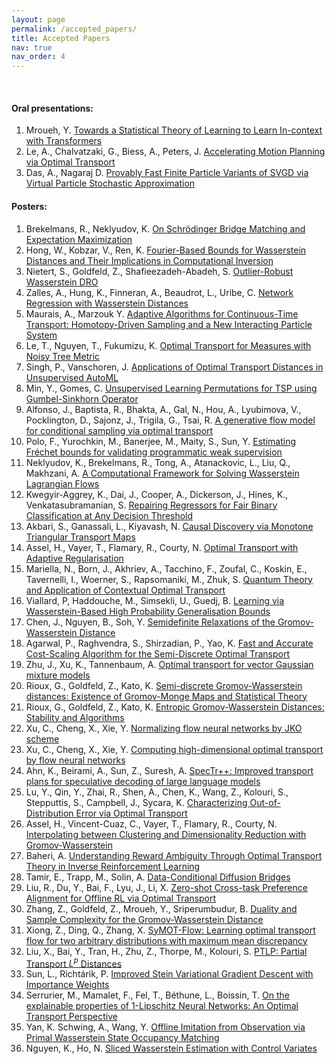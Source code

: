 ```yaml
---
layout: page
permalink: /accepted_papers/
title: Accepted Papers
nav: true
nav_order: 4
---
```


<br>

#### Oral presentations:
1. Mroueh, Y. <a href="https://openreview.net/forum?id=ZbioTIO6y6">Towards a Statistical Theory of Learning to Learn In-context with Transformers</a>
2. Le, A., Chalvatzaki, G., Biess, A., Peters, J. <a href="https://openreview.net/forum?id=eUZZHoTknJ">Accelerating Motion Planning via Optimal Transport</a>
3. Das, A., Nagaraj D. <a href="https://openreview.net/forum?id=237y5Bc0p8">Provably Fast Finite Particle Variants of SVGD via Virtual Particle Stochastic Approximation</a>

#### Posters:
1. Brekelmans, R., Neklyudov, K. <a href="https://openreview.net/forum?id=Bd4DTPzOGO">On Schrödinger Bridge Matching and Expectation Maximization</a>
2. Hong, W., Kobzar, V., Ren, K. <a href="https://openreview.net/forum?id=1Yi0XQviNO">Fourier-Based Bounds for Wasserstein Distances and Their Implications in Computational Inversion</a>
3. Nietert, S., Goldfeld, Z., Shafieezadeh-Abadeh, S. <a href="https://openreview.net/forum?id=aJbyq2lmQc">Outlier-Robust Wasserstein DRO</a>
4. Zalles, A., Hung, K., Finneran, A., Beaudrot, L., Uribe, C. <a href="https://openreview.net/forum?id=yLps2oiTu7">Network Regression with Wasserstein Distances</a>
5. Maurais, A., Marzouk Y. <a href="https://openreview.net/forum?id=9P02CcVkGU">Adaptive Algorithms for Continuous-Time Transport: Homotopy-Driven Sampling and a New Interacting Particle System</a>
6. Le, T., Nguyen, T., Fukumizu, K. <a href="https://openreview.net/forum?id=Puw2kj7Wc7">Optimal Transport for Measures with Noisy Tree Metric</a>
7. Singh, P., Vanschoren, J. <a href="https://openreview.net/forum?id=OyDMxFt35U">Applications of Optimal Transport Distances in Unsupervised AutoML</a>
8. Min, Y., Gomes, C. <a href="https://openreview.net/forum?id=9xW9OgdJfs">Unsupervised Learning Permutations for TSP using Gumbel-Sinkhorn Operator</a>
9. Alfonso, J., Baptista, R., Bhakta, A., Gal, N., Hou, A., Lyubimova, V., Pocklington, D., Sajonz, J., Trigila, G., Tsai, R. <a href="https://openreview.net/forum?id=LXGhneskDs">A generative flow model for conditional sampling via optimal transport</a>
10. Polo, F., Yurochkin, M., Banerjee, M., Maity, S., Sun, Y. <a href="https://openreview.net/forum?id=YI873MmwQJ">Estimating Fréchet bounds for validating programmatic weak supervision</a>
11. Neklyudov, K., Brekelmans, R., Tong, A., Atanackovic, L., Liu, Q., Makhzani, A. <a href="https://openreview.net/forum?id=5NGwDptjPx">A Computational Framework for Solving Wasserstein Lagrangian Flows</a>
12. Kwegyir-Aggrey, K., Dai, J., Cooper, A., Dickerson, J., Hines, K., Venkatasubramanian, S. <a href="https://openreview.net/forum?id=PkoKaLNvGW">Repairing Regressors for Fair Binary Classification at Any Decision Threshold</a>
13. Akbari, S., Ganassali, L., Kiyavash, N. <a href="https://openreview.net/forum?id=PMGGrKTIii">Causal Discovery via Monotone Triangular Transport Maps</a>
14. Assel, H., Vayer, T., Flamary, R., Courty, N. <a href="https://openreview.net/forum?id=Kwrz4fYD2E">Optimal Transport with Adaptive Regularisation</a>
15. Mariella, N., Born, J., Akhriev, A., Tacchino, F., Zoufal, C., Koskin, E., Tavernelli, I., Woerner, S., Rapsomaniki, M., Zhuk, S. <a href="https://openreview.net/forum?id=DW3a9czPGx">Quantum Theory and Application of Contextual Optimal Transport</a>
16. Viallard, P, Haddouche, M., Simsekli, U., Guedj, B. <a href="https://openreview.net/forum?id=xRnM2khkx0">Learning via Wasserstein-Based High Probability Generalisation Bounds</a>
17. Chen, J., Nguyen, B., Soh, Y. <a href="https://openreview.net/forum?id=XWKy9bjNOA">Semidefinite Relaxations of the Gromov-Wasserstein Distance</a>
18. Agarwal, P., Raghvendra, S., Shirzadian, P., Yao, K. <a href="https://openreview.net/forum?id=6Muz6c1wBc">Fast and Accurate Cost-Scaling Algorithm for the Semi-Discrete Optimal Transport</a>
19. Zhu, J., Xu, K., Tannenbaum, A. <a href="https://openreview.net/forum?id=AusgpiFekp">Optimal transport for vector Gaussian mixture models</a>
20. Rioux, G., Goldfeld, Z., Kato, K. <a href="https://openreview.net/forum?id=mCNl1EMAfH">Semi-discrete Gromov-Wasserstein distances: Existence of Gromov-Monge Maps and Statistical Theory</a>
21. Rioux, G., Goldfeld, Z., Kato, K. <a href="https://openreview.net/forum?id=rW8um73AQj">Entropic Gromov-Wasserstein Distances: Stability and Algorithms</a>
22. Xu, C., Cheng, X., Xie, Y. <a href="https://openreview.net/forum?id=WWk68S38Cn">Normalizing flow neural networks by JKO scheme</a>
23. Xu, C., Cheng, X., Xie, Y.  <a href="https://openreview.net/forum?id=ReUeclFikK">Computing high-dimensional optimal transport by flow neural networks</a>
24. Ahn, K., Beirami, A., Sun, Z., Suresh, A. <a href="https://openreview.net/forum?id=o8ZGNn9LpN">SpecTr++: Improved transport plans for speculative decoding of large language models</a>
25. Lu, Y., Qin, Y., Zhai, R., Shen, A., Chen, K., Wang, Z., Kolouri, S., Stepputtis, S., Campbell, J., Sycara, K. <a href="https://openreview.net/forum?id=MJ1qZBwHHI">Characterizing Out-of-Distribution Error via Optimal Transport</a>
26. Assel, H., Vincent-Cuaz, C., Vayer, T., Flamary, R., Courty, N. <a href="https://openreview.net/forum?id=CmgB5fGWbN">Interpolating between Clustering and Dimensionality Reduction with Gromov-Wasserstein</a>
27. Baheri, A. <a href="https://openreview.net/forum?id=L7c0hEWO2m">Understanding Reward Ambiguity Through Optimal Transport Theory in Inverse Reinforcement Learning</a>
28. Tamir, E., Trapp, M., Solin, A. <a href="https://openreview.net/forum?id=Ne4WjToIb6">Data-Conditional Diffusion Bridges</a>
29. Liu, R., Du, Y., Bai, F., Lyu, J., Li, X. <a href="https://openreview.net/forum?id=fwXj1c6faX">Zero-shot Cross-task Preference Alignment for Offline RL via Optimal Transport</a>
30. Zhang, Z., Goldfeld, Z., Mroueh, Y., Sriperumbudur, B. <a href="https://openreview.net/forum?id=RYPNAOWANk">Duality and Sample Complexity for the Gromov-Wasserstein Distance</a>
31. Xiong, Z., Ding, Q., Zhang, X. <a href="https://openreview.net/forum?id=ToLEG6EEaU">SyMOT-Flow: Learning optimal transport flow for two arbitrary distributions with maximum mean discrepancy</a>
32. Liu, X., Bai, Y., Tran, H., Zhu, Z., Thorpe, M., Kolouri, S. <a href="https://openreview.net/forum?id=RXYURNZzfs">PTLP: Partial Transport $L^p$ Distances</a>
33. Sun, L., Richtárik, P. <a href="https://openreview.net/forum?id=uj7TZNQclH">Improved Stein Variational Gradient Descent with Importance Weights</a>
34. Serrurier, M., Mamalet, F., Fel, T., Béthune, L., Boissin, T. <a href="https://openreview.net/forum?id=rlfRnwjrG2">On the explainable properties of 1-Lipschitz Neural Networks: An Optimal Transport Perspective</a>
35. Yan, K. Schwing,  A., Wang, Y. <a href="https://openreview.net/forum?id=njAlHBAt95">Offline Imitation from Observation via Primal Wasserstein State Occupancy Matching</a>
36. Nguyen, K., Ho, N. <a href="https://openreview.net/forum?id=hwBPHlH9tK">Sliced Wasserstein Estimation with Control Variates</a>
